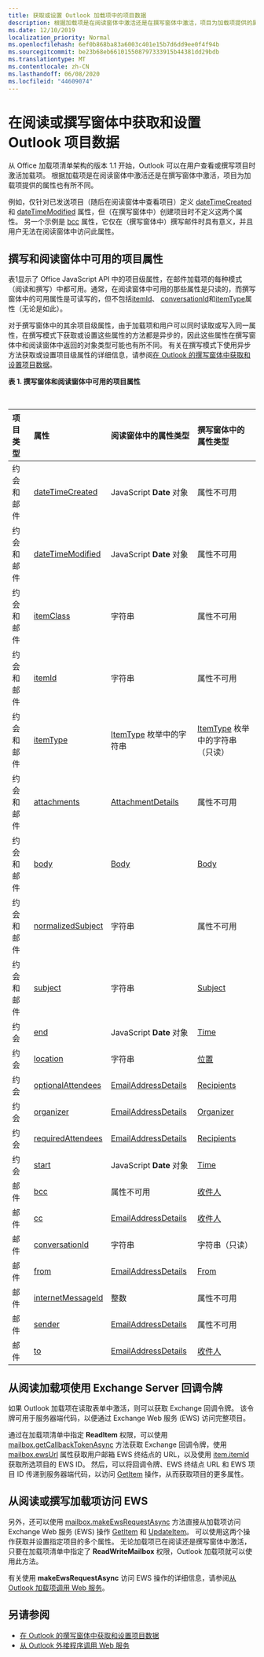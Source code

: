 ```yaml
---
title: 获取或设置 Outlook 加载项中的项目数据
description: 根据加载项是在阅读窗体中激活还是在撰写窗体中激活，项目为加载项提供的属性也有所不同。
ms.date: 12/10/2019
localization_priority: Normal
ms.openlocfilehash: 6ef0b868ba83a6003c401e15b7d6dd9ee0f4f94b
ms.sourcegitcommit: be23b68eb661015508797333915b44381dd29bdb
ms.translationtype: MT
ms.contentlocale: zh-CN
ms.lasthandoff: 06/08/2020
ms.locfileid: "44609074"
---
```

# <a name="get-and-set-outlook-item-data-in-read-or-compose-forms"></a>在阅读或撰写窗体中获取和设置 Outlook 项目数据

从 Office 加载项清单架构的版本 1.1 开始，Outlook 可以在用户查看或撰写项目时激活加载项。 根据加载项是在阅读窗体中激活还是在撰写窗体中激活，项目为加载项提供的属性也有所不同。

例如，仅针对已发送项目（随后在阅读窗体中查看项目）定义 [dateTimeCreated](../reference/objectmodel/preview-requirement-set/office.context.mailbox.item.md#properties) 和 [dateTimeModified](../reference/objectmodel/preview-requirement-set/office.context.mailbox.item.md#properties) 属性，但（在撰写窗体中）创建项目时不定义这两个属性。 另一个示例是 [bcc](../reference/objectmodel/preview-requirement-set/office.context.mailbox.item.md#properties) 属性，它仅在（撰写窗体中）撰写邮件时具有意义，并且用户无法在阅读窗体中访问此属性。

## <a name="item-properties-available-in-compose-and-read-forms"></a>撰写和阅读窗体中可用的项目属性

表1显示了 Office JavaScript API 中的项目级属性，在邮件加载项的每种模式（阅读和撰写）中都可用。通常，在阅读窗体中可用的那些属性是只读的，而撰写窗体中的可用属性是可读写的，但不包括[itemId](../reference/objectmodel/preview-requirement-set/office.context.mailbox.item.md#properties)、 [conversationId](../reference/objectmodel/preview-requirement-set/office.context.mailbox.item.md#properties)和[itemType](../reference/objectmodel/preview-requirement-set/office.context.mailbox.item.md#properties)属性（无论是如此）。

对于撰写窗体中的其余项目级属性，由于加载项和用户可以同时读取或写入同一属性，在撰写模式下获取或设置这些属性的方法都是异步的，因此这些属性在撰写窗体中和阅读窗体中返回的对象类型可能也有所不同。 有关在撰写模式下使用异步方法获取或设置项目级属性的详细信息，请参阅[在 Outlook 的撰写窗体中获取和设置项目数据](get-and-set-item-data-in-a-compose-form.md)。


**表 1. 撰写窗体和阅读窗体中可用的项目属性**

<br/>

|**项目类型**|**属性**|**阅读窗体中的属性类型**|**撰写窗体中的属性类型**|
|:-----|:-----|:-----|:-----|
|约会和邮件|[dateTimeCreated](../reference/objectmodel/preview-requirement-set/office.context.mailbox.item.md#properties)|JavaScript **Date** 对象|属性不可用|
|约会和邮件|[dateTimeModified](../reference/objectmodel/preview-requirement-set/office.context.mailbox.item.md#properties)|JavaScript **Date** 对象|属性不可用|
|约会和邮件|[itemClass](../reference/objectmodel/preview-requirement-set/office.context.mailbox.item.md#properties)|字符串|属性不可用|
|约会和邮件|[itemId](../reference/objectmodel/preview-requirement-set/office.context.mailbox.item.md#properties)|字符串|属性不可用|
|约会和邮件|[itemType](../reference/objectmodel/preview-requirement-set/office.context.mailbox.item.md#properties)|[ItemType](/javascript/api/outlook/office.mailboxenums.itemtype) 枚举中的字符串|[ItemType](/javascript/api/outlook/office.mailboxenums.itemtype) 枚举中的字符串（只读）|
|约会和邮件|[attachments](../reference/objectmodel/preview-requirement-set/office.context.mailbox.item.md#properties)|[AttachmentDetails](/javascript/api/outlook/office.attachmentdetails)|属性不可用|
|约会和邮件|[body](../reference/objectmodel/preview-requirement-set/office.context.mailbox.item.md#properties)|[Body](/javascript/api/outlook/office.body)|[Body](/javascript/api/outlook/office.body)|
|约会和邮件|[normalizedSubject](../reference/objectmodel/preview-requirement-set/office.context.mailbox.item.md#properties)|字符串|属性不可用|
|约会和邮件|[subject](../reference/objectmodel/preview-requirement-set/office.context.mailbox.item.md#properties)|字符串|[Subject](/javascript/api/outlook/office.subject)|
|约会|[end](../reference/objectmodel/preview-requirement-set/office.context.mailbox.item.md#properties)|JavaScript **Date** 对象|[Time](/javascript/api/outlook/office.time)|
|约会|[location](../reference/objectmodel/preview-requirement-set/office.context.mailbox.item.md#properties)|字符串|[位置](/javascript/api/outlook/office.location)|
|约会|[optionalAttendees](../reference/objectmodel/preview-requirement-set/office.context.mailbox.item.md#properties)|[EmailAddressDetails](/javascript/api/outlook/office.emailaddressdetails)|[Recipients](/javascript/api/outlook/office.recipients)|
|约会|[organizer](../reference/objectmodel/preview-requirement-set/office.context.mailbox.item.md#properties)|[EmailAddressDetails](/javascript/api/outlook/office.emailaddressdetails)|[Organizer](/javascript/api/outlook/office.organizer)|
|约会|[requiredAttendees](../reference/objectmodel/preview-requirement-set/office.context.mailbox.item.md#properties)|[EmailAddressDetails](/javascript/api/outlook/office.emailaddressdetails)|[Recipients](/javascript/api/outlook/office.recipients)|
|约会|[start](../reference/objectmodel/preview-requirement-set/office.context.mailbox.item.md#properties)|JavaScript **Date** 对象|[Time](/javascript/api/outlook/office.time)|
|邮件|[bcc](../reference/objectmodel/preview-requirement-set/office.context.mailbox.item.md#properties)|属性不可用|[收件人](/javascript/api/outlook/office.recipients)|
|邮件|[cc](../reference/objectmodel/preview-requirement-set/office.context.mailbox.item.md#properties)|[EmailAddressDetails](/javascript/api/outlook/office.emailaddressdetails)|[收件人](/javascript/api/outlook/office.recipients)|
|邮件|[conversationId](../reference/objectmodel/preview-requirement-set/office.context.mailbox.item.md#properties)|字符串|字符串（只读）|
|邮件|[from](../reference/objectmodel/preview-requirement-set/office.context.mailbox.item.md#properties)|[EmailAddressDetails](/javascript/api/outlook/office.emailaddressdetails)|[From](/javascript/api/outlook/office.from)|
|邮件|[internetMessageId](../reference/objectmodel/preview-requirement-set/office.context.mailbox.item.md#properties)|整数|属性不可用|
|邮件|[sender](../reference/objectmodel/preview-requirement-set/office.context.mailbox.item.md#properties)|[EmailAddressDetails](/javascript/api/outlook/office.emailaddressdetails)|属性不可用|
|邮件|[to](../reference/objectmodel/preview-requirement-set/office.context.mailbox.item.md#properties)|[EmailAddressDetails](/javascript/api/outlook/office.emailaddressdetails)|[收件人](/javascript/api/outlook/office.recipients)|

## <a name="use-exchange-server-callback-tokens-from-a-read-add-in"></a>从阅读加载项使用 Exchange Server 回调令牌

如果 Outlook 加载项在读取表单中激活，则可以获取 Exchange 回调令牌。 该令牌可用于服务器端代码，以便通过 Exchange Web 服务 (EWS) 访问完整项目。

通过在加载项清单中指定 **ReadItem** 权限，可以使用 [mailbox.getCallbackTokenAsync](../reference/objectmodel/preview-requirement-set/office.context.mailbox.md#methods) 方法获取 Exchange 回调令牌，使用 [mailbox.ewsUrl](../reference/objectmodel/preview-requirement-set/office.context.mailbox.md#properties) 属性获取用户邮箱 EWS 终结点的 URL，以及使用 [item.itemId](../reference/objectmodel/preview-requirement-set/office.context.mailbox.item.md#properties) 获取所选项目的 EWS ID。 然后，可以将回调令牌、EWS 终结点 URL 和 EWS 项目 ID 传递到服务器端代码，以访问 [GetItem](/exchange/client-developer/web-service-reference/getitem-operation) 操作，从而获取项目的更多属性。


## <a name="access-ews-from-a-read-or-compose-add-in"></a>从阅读或撰写加载项访问 EWS

另外，还可以使用 [mailbox.makeEwsRequestAsync](../reference/objectmodel/preview-requirement-set/office.context.mailbox.md#methods) 方法直接从加载项访问 Exchange Web 服务 (EWS) 操作 [GetItem](/exchange/client-developer/web-service-reference/getitem-operation) 和 [UpdateItem](/exchange/client-developer/web-service-reference/updateitem-operation)。 可以使用这两个操作获取并设置指定项目的多个属性。 无论加载项已在阅读还是撰写窗体中激活，只要在加载项清单中指定了 **ReadWriteMailbox** 权限，Outlook 加载项就可以使用此方法。

有关使用 **makeEwsRequestAsync** 访问 EWS 操作的详细信息，请参阅[从 Outlook 加载项调用 Web 服务](web-services.md)。


## <a name="see-also"></a>另请参阅

- [在 Outlook 的撰写窗体中获取和设置项目数据](get-and-set-item-data-in-a-compose-form.md)
- [从 Outlook 外接程序调用 Web 服务](web-services.md)
